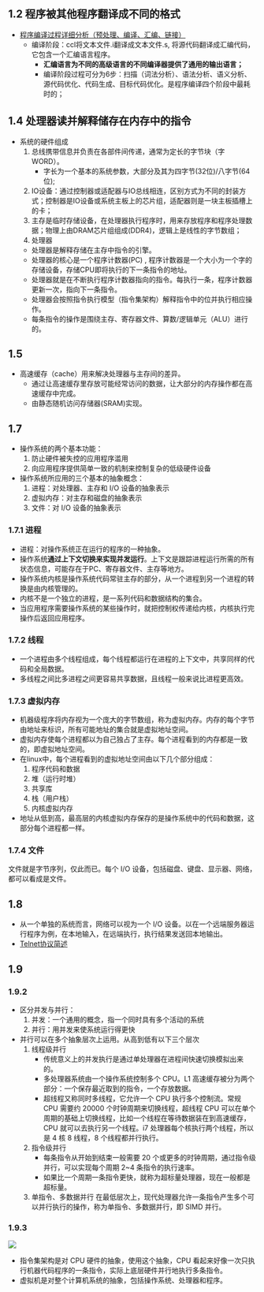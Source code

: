 ## 1.2 程序被其他程序翻译成不同的格式
- [程序编译过程详细分析（预处理、编译、汇编、链接）](https://zhuanlan.zhihu.com/p/476697014)
  - 编译阶段：ccl将文本文件.i翻译成文本文件.s, 将源代码翻译成汇编代码，它包含一个汇编语言程序。
    - **汇编语言为不同的高级语言的不同编译器提供了通用的输出语言；**
    - 编译阶段过程可分为6步：扫描（词法分析）、语法分析、语义分析、源代码优化、代码生成、目标代码优化。是程序编译四个阶段中最耗时的；

## 1.4 处理器**读并解释**储存在内存中的指令
- 系统的硬件组成
   1. 总线携带信息并负责在各部件间传递，通常为定长的字节块（字WORD）。
      - 字长为一个基本的系统参数，大部分及其为四字节(32位)/八字节(64位);
   2. IO设备：通过控制器或适配器与IO总线相连，区别方式为不同的封装方式；控制器是IO设备或系统主板上的芯片组，适配器则是一块主板插槽上的卡；
   3. 主存是临时存储设备，在处理器执行程序时，用来存放程序和程序处理数据；物理上由DRAM芯片组组成(DDR4)，逻辑上是线性的字节数组；
   4. 处理器
    - 处理器是解释存储在主存中指令的引擎。
    - 处理器的核心是一个程序计数器(PC) , 程序计数器是一个大小为一个字的存储设备，存储CPU即将执行的下一条指令的地址。
    - 处理器就是在不断执行程序计数器指向的指令。每执行一条，程序计数器更新一次，指向下一条指令。
    - 处理器会按照指令执行模型（指令集架构）解释指令中的位并执行相应操作。
    - 每条指令的操作是围绕主存、寄存器文件、算数/逻辑单元（ALU）进行的。

## 1.5
- 高速缓存（cache）用来解决处理器与主存间的差异。
  - 通过让高速缓存里存放可能经常访问的数据，让大部分的内存操作都在高速缓存中完成。
  - 由静态随机访问存储器(SRAM)实现。
  
## 1.7
- 操作系统的两个基本功能：
   1. 防止硬件被失控的应用程序滥用
   2. 向应用程序提供简单一致的机制来控制复杂的低级硬件设备
- 操作系统所应用的三个基本的抽象概念：
  1. 进程：对处理器、主存和 I/O 设备的抽象表示
  2. 虚拟内存：对主存和磁盘的抽象表示
  3. 文件：对 I/O 设备的抽象表示
### 1.7.1 进程
- 进程：对操作系统正在运行的程序的一种抽象。
- 操作系统**通过上下文切换来实现并发运行**。上下文是跟踪进程运行所需的所有状态信息，可能存在于PC、寄存器文件、主存等地方。
- 操作系统内核是操作系统代码常驻主存的部分，从一个进程到另一个进程的转换是由内核管理的。
- 内核不是一个独立的进程，是一系列代码和数据结构的集合。
- 当应用程序需要操作系统的某些操作时，就把控制权传递给内核，内核执行完操作后返回应用程序。
### 1.7.2 线程
- 一个进程由多个线程组成，每个线程都运行在进程的上下文中，共享同样的代码和全局数据。
- 多线程之间比多进程之间更容易共享数据，且线程一般来说比进程更高效。
### 1.7.3 虚拟内存
- 机器级程序将内存视为一个庞大的字节数组，称为虚拟内存。内存的每个字节由地址来标识，所有可能地址的集合就是虚拟地址空间。
- 虚拟内存使每个进程都以为自己独占了主存。每个进程看到的内存都是一致的，即虚拟地址空间。
- 在linux中，每个进程看到的虚拟地址空间由以下几个部分组成：
  1. 程序代码和数据
  2. 堆（运行时堆）
  3. 共享库
  4. 栈（用户栈）
  5. 内核虚拟内存
- 地址从低到高，最高层的内核虚拟内存保存的是操作系统中的代码和数据，这部分每个进程都一样。
### 1.7.4 文件
文件就是字节序列，仅此而已。每个 I/O 设备，包括磁盘、键盘、显示器、网络，都可以看成是文件。

## 1.8
- 从一个单独的系统而言，网络可以视为一个 I/O 设备。以在一个远端服务器运行程序为例，在本地输入，在远端执行，执行结果发送回本地输出。
- [Telnet协议简述](https://blog.csdn.net/m0_52165864/article/details/126894004)

## 1.9
### 1.9.2
- 区分并发与并行：
    1. 并发：一个通用的概念，指一个同时具有多个活动的系统
    2. 并行：用并发来使系统运行得更快
- 并行可以在多个抽象层次上运用。从高到低有以下三个层次
  1. 线程级并行
      - 传统意义上的并发执行是通过单处理器在进程间快速切换模拟出来的。
     - 多处理器系统由一个操作系统控制多个 CPU。L1 高速缓存被分为两个部分：一个保存最近取到的指令，一个存放数据。
     - 超线程又称同时多线程，它允许一个 CPU 执行多个控制流。常规 CPU 需要约 20000 个时钟周期来切换线程，超线程 CPU 可以在单个周期的基础上切换线程，比如一个线程在等待数据装在到高速缓存，CPU 就可以去执行另一个线程。i7 处理器每个核执行两个线程，所以是 4 核 8 线程，8 个线程都并行执行。
  2. 指令级并行
      - 每条指令从开始到结束一般需要 20 个或更多的时钟周期，通过指令级并行，可以实现每个周期 2~4 条指令的执行速率。
     - 如果比一个周期一条指令更快，就称为超标量处理器，现在一般都是超标量。
  3. 单指令、多数据并行
      在最低层次上，现代处理器允许一条指令产生多个可以并行执行的操作，称为单指令、多数据并行，即 SIMD 并行。
### 1.9.3
![](\resource\abstract.png)
- 指令集架构是对 CPU 硬件的抽象，使用这个抽象，CPU 看起来好像一次只执行机器代码程序的一条指令，实际上底层硬件并行地执行多条指令。
- 虚拟机是对整个计算机系统的抽象，包括操作系统、处理器和程序。